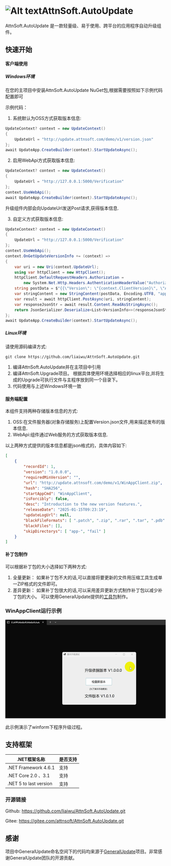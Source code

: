 # ![Alt text](AttnSoft.AutoUpdate/AttnSoft.Update.ico "AttnSoft.AutoUpdate")AttnSoft.AutoUpdate


AttnSoft.AutoUpdate 是一款轻量级、易于使用、跨平台的应用程序自动升级组件。

## 快速开始

#### 客户端使用
##### Windows环境
在您的主项目中安装AttnSoft.AutoUpdate NuGet包,根据需要按照如下示例代码配置即可

示例代码：

1) 系统默认为OSS方式获取版本信息:
```csharp
UpdateContext? context = new UpdateContext()
{
    UpdateUrl = "http://update.attnsoft.com/demo/v1/version.json"
};
await UpdateApp.CreateBuilder(context).StartUpdateAsync();
```
2) 启用WebApi方式获取版本信息:
```csharp
UpdateContext? context = new UpdateContext()
{
    UpdateUrl = "http://127.0.0.1:5000/Verification"
};
context.UseWebApi();
await UpdateApp.CreateBuilder(context).StartUpdateAsync();
```
升级组件内部会向UpdateUrl发送Post请求,获得版本信息.

3) 自定义方式获取版本信息:
```csharp
UpdateContext? context = new UpdateContext()
{
    UpdateUrl = "http://127.0.0.1:5000/Verification"
};
context.UseWebApi();
context.OnGetUpdateVersionInfo += (context) =>
{
    var uri = new Uri(context.UpdateUrl);
    using var httpClient = new HttpClient();
    httpClient.DefaultRequestHeaders.Authorization =
        new System.Net.Http.Headers.AuthenticationHeaderValue("Authorization", "tokenxxx");
    string postData = $"{{\"Version\": \"{context.ClientVersion}\", \"AppKey\": \"{context.AppSecretKey}\"}}";
    var stringContent = new StringContent(postData, Encoding.UTF8, "application/json");
    var result = await httpClient.PostAsync(uri, stringContent);
    var responseJsonStr = await result.Content.ReadAsStringAsync();
    return JsonSerializer.Deserialize<List<VersionInfo>>(responseJsonStr);
};
await UpdateApp.CreateBuilder(context).StartUpdateAsync();
```

##### Linux环境
请使用源码编译方式:
```
git clone https://github.com/liaiwu/AttnSoft.AutoUpdate.git
```

1. 编译AttnSoft.AutoUpdate并在主项目中引用
2. 编译AttnSoft.Upgrade项目。
根据具体使用环境选择相应的linux平台,并将生成的Upgrade可执行文件与主程序放到同一个目录下。
3. 代码使用与上述Windows环境一致


#### 服务端配置
本组件支持两种存储版本信息的方式:
1. OSS:在文件服务器(对象存储服务)上配置Version.json文件,用来描述发布的版本信息.
2. WebApi:组件通过Web服务的方式获取版本信息.

以上两种方式提供的版本信息都是json格式的，具体内容如下:
```json
[
    {
        "recordId": 1,
        "version": "1.0.0.0",
        "requiredMinVersion": "",
        "url": "http://update.attnsoft.com/demo/v1/WinAppClient.zip",
        "hash": "SHA256",
        "startAppCmd": "WinAppClient",
        "isForcibly": false,
        "desc": "Introduction to the new version features.",
        "releaseDate": "2025-01-15T09:23:19",
        "updateLogUrl": null,
        "blackFileFormats": [ ".patch", ".zip", ".rar", ".tar", ".pdb" ],
        "blackFiles": [],
        "skipDirectorys": [ "app-", "fail" ]
    }
]
```
#### 补丁包制作
可以根据补丁包的大小选择如下两种方式:
1. 全量更新：
如果补丁包不大的话,可以直接将要更新的文件用压缩工具生成单一ZIP格式的文件即可。
2. 差异更新：
如果补丁包很大的话,可以采用差异更新方式制作补丁包以减少补丁包的大小。
可以使用GeneralUpdate提供的[工具包](https://github.com/GeneralLibrary/GeneralUpdate.Tools.git)制作。

### WinAppClient运行示例
![Alt text](demo.gif "Demo")

此示例演示了winform下程序升级过程。


## 支持框架

| .NET框架名称               | 是否支持 |
| -------------------------- | -------- |
| .NET Framework 4.6.1       | 支持     |
| .NET Core 2.0 、3.1        | 支持     |
| .NET 5  to last version   | 支持     |

### 开源链接
Github: https://github.com/liaiwu/AttnSoft.AutoUpdate.git

Gitee:  https://gitee.com/attnsoft/AttnSoft.AutoUpdate.git

## 感谢

项目中GeneralUpdate命名空间下的代码均来源于[GeneralUpdate](https://github.com/GeneralLibrary/GeneralUpdate.git)项目。非常感谢GeneralUpdate团队的开源贡献。

